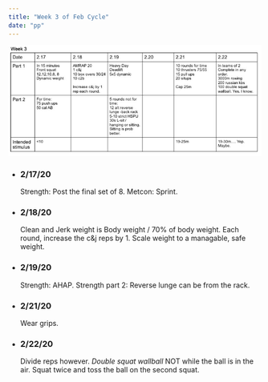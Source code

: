 ```yaml
---
title: "Week 3 of Feb Cycle"
date: "pp"
---
```

![workouts](./week3.jpg)
*  ### 2/17/20
    Strength: Post the final set of 8. Metcon: Sprint.  
* ### 2/18/20
    Clean and Jerk weight is Body weight / 70% of body weight. Each round, increase the c&j reps by 1. Scale weight to a managable, safe weight. 
* ### 2/19/20
    Strength: AHAP. Strength part 2: Reverse lunge can be from the rack. 
* ### 2/21/20 
    Wear grips.  
* ### 2/22/20
    Divide reps however.  *Double squat wallball* NOT while the ball is in the air.  Squat twice and toss the ball on the second squat. 